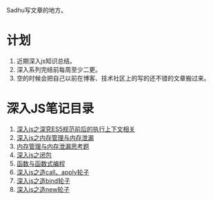 Sadhu写文章的地方。

# 计划
1. 近期深入js知识总结。
2. 深入系列完结前每周至少二更。
3. 空的时候会把自己以前在博客、技术社区上的写的还不错的文章搬过来。

# 深入JS笔记目录
1. [深入js之深究ES5规范前后的执行上下文相关](https://github.com/YxrSadhu/Article/issues/5)
2. [深入js之内存管理与内存泄漏](https://github.com/YxrSadhu/Article/issues/6)
3. [内存管理与内存泄漏思考题](https://github.com/YxrSadhu/Article/issues/7)
4. [深入js之闭包](https://github.com/YxrSadhu/Article/issues/8)
5. [函数与函数式编程](https://github.com/YxrSadhu/Article/issues/9)
6. [深入js之造call、apply轮子](https://github.com/YxrSadhu/Article/issues/1)
7. [深入js之造bind轮子](https://github.com/YxrSadhu/Article/issues/2)
8. [深入js之造new轮子](https://github.com/YxrSadhu/Article/issues/4)
